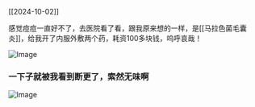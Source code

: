 [[2024-10-02]]

感觉痘痘一直好不了，去医院看了看，跟我原来想的一样，是[[马拉色菌毛囊炎]]，给我开了内服外敷两个药，耗资100多块钱，呜呼哀哉！

<img src="http://c.zhzhzh.fun/d/123%E4%BA%91%E7%9B%98/%E5%9B%BE%E7%89%87/IMG_20241001_150149.jpg?sign=buOW7Icoqrnyq84R7JEey0hkoqI42ylCRhesfrLIRfs=:0" alt="Image" style="max-width: 100%; height: auto;">

### 一下子就被我看到断更了，索然无味啊
<img src="http://c.zhzhzh.fun/d/123%E4%BA%91%E7%9B%98/%E5%9B%BE%E7%89%87/Screenshot_20241001_121419.jpg?sign=JK8zwWFFCc_Jwl4zf33r_9Cn-CCZZWoJao4ZY1gLlKc=:0" alt="Image" style="max-width: 100%; height: auto;">